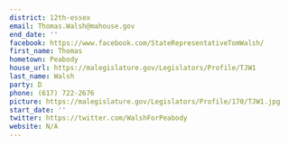 ```yaml
---
district: 12th-essex
email: Thomas.Walsh@mahouse.gov
end_date: ''
facebook: https://www.facebook.com/StateRepresentativeTomWalsh/
first_name: Thomas
hometown: Peabody
house_url: https://malegislature.gov/Legislators/Profile/TJW1
last_name: Walsh
party: D
phone: (617) 722-2676
picture: https://malegislature.gov/Legislators/Profile/170/TJW1.jpg
start_date: ''
twitter: https://twitter.com/WalshForPeabody
website: N/A
---
```


